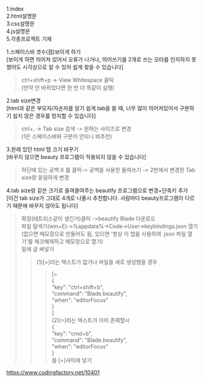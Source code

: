 1.index   
2.html설명문  
3.css설명문   
4.js설명문   
5.각종프로젝트 기재

1.스페이스바 갯수(점)보이게 하기  
[보이게 하면 띄어져 있어서 오류가 나거나, 띄어쓰기를 2개로 쓰는 오타를 인지하지 못 했어도 시각상으로 알 수 있어 쉽게 찾을 수 있습니다]   
>ctrl+shift+p -> View Whitespace 클릭   
>(만약 안 바뀌었다면 한 번 더 똑같이 실행)   

2.tab size변경   
[html과 같은 부모자/자손자를 알기 쉽게 tab을 쓸 때, 너무 많이 띄어져있어서 구분하기 쉽지 않은 경우를 방지할 수 있습니다]   
>ctrl+, -> Tab size 검색 -> 원하는 사이즈로 변경   
>(1은 스페이스바와 구분이 안되니 비추천)   

3.원래 있던 html 탭 크기 바꾸기   
[바꾸지 않으면 beauty 프로그램이 적용되지 않을 수 있습니다]
>하단에 있는 공백:X 를 클릭-> 공백을 사용한 들여쓰기 -> 2번에서 변경한 Tab size랑 동일하게 변경   

4.tab size랑 같은 크기로 들여쓸여주는 beautify 프로그램으로 변경+단축키 추가   
[이건 tab size가 그대로 4개로 나올시 추천합니다. 사람마다 beauty프로그램이 다르기 때문에 바꾸지 않아도 됩니다]   
>확장(테트리스같이 생긴거)클릭 ->beautify Blade 다운로드   
>파일 탐색기(win+E)->%appdata%->Code->User->keybindings.json 열기   
>(없으면 메모장으로 만들어도 됨, 있으면 '항상 이 앱을 사용하여 .json 파일 열기'를 체크해제하고 메모장으로 열기)   
>밑에 글 써넣기   
>>(1)[=]라는 텍스트가 없거나 파일을 새로 생성했을 경우   
>>>[=   
>>>{   
>>>"key": "ctrl+shift+b",   
>>>"command": "Blade.beautify",   
>>>"when": "editorFocus"   
>>>}   
>>>]   
>>(2)[=]라는 텍스트가 이미 존재할시   
>>>{   
>>>"key": "cmd+b",   
>>>"command": "Blade.beautify",   
>>>"when": "editorFocus"   
>>>}   
>>>를 [=]사이에 넣기   


https://www.codingfactory.net/10401
